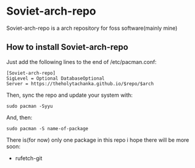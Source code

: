 # Soviet-arch-repo

Soviet-arch-repo is a arch repository for foss software(mainly mine)

## How to install Soviet-arch-repo

Just add the following lines to the end of /etc/pacman.conf:

```
[Soviet-arch-repo]
SigLevel = Optional DatabaseOptional
Server = https://theholytachanka.github.io/$repo/$arch
```

Then, sync the repo and update your system with:
```
sudo pacman -Syyu
```

And, then:
```
sudo pacman -S name-of-package
```

There is(for now) only one package in this repo i hope there will be more soon:
+ rufetch-git



